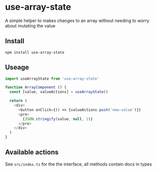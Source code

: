 # use-array-state

A simple helper to makes changes to an array without needing to worry about mutating the value

## Install

```
npm install use-array-state
```

## Useage

```ts
import useArrayState from 'use-array-state'

function ArrayComponent () {
  const [value, valueActions] = useArrayState()

  return (
    <div>
      <button onClick={() => {valueActions.push('new-value')}}
      <pre>
        {JSON.stringify(value, null, 2)}
      </pre>
    </div>
  )
}
```

## Available actions

See `src/index.ts` for the the interface, all methods contain docs in types
